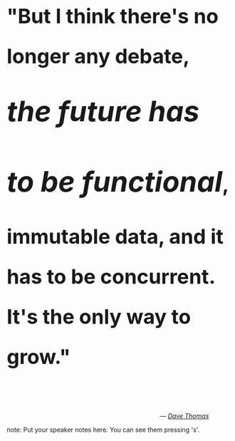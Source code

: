 <h3 style="font-size: 45px; line-height: 2">"But I think there's no longer any debate,<br>
<em class="highlight" style="font-size: 63px; line-height: 2.5">the future has to be functional</em>,<br>
immutable data, and it has to be concurrent. <br>It's the only way to grow."</h3><br><br>
<cite style="text-align: right; display: block; margin-right: 50px">&mdash; <a href="http://www.drdobbs.com/architecture-and-design/dave-thomas-interview-the-corruption-of/240166688?pgno=3">Dave Thomas</a></cite>


note:
    Put your speaker notes here.
    You can see them pressing 's'.
